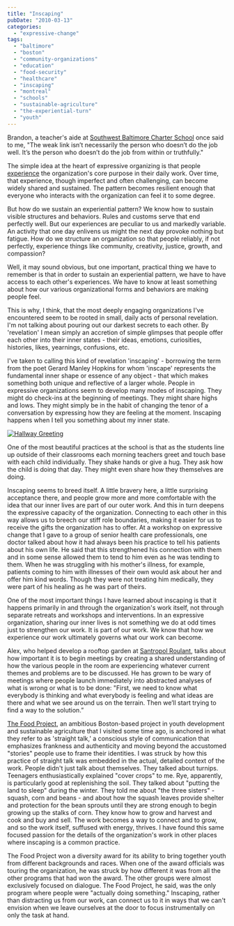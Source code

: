 ```yaml
---
title: "Inscaping"
pubDate: "2010-03-13"
categories: 
  - "expressive-change"
tags: 
  - "baltimore"
  - "boston"
  - "community-organizations"
  - "education"
  - "food-security"
  - "healthcare"
  - "inscaping"
  - "montreal"
  - "schools"
  - "sustainable-agriculture"
  - "the-experiential-turn"
  - "youth"
---
```


Brandon, a teacher's aide at [Southwest Baltimore Charter School](http://www.sbcschool.org/) once said to me, "The weak link isn’t necessarily the person who doesn’t do the job well. It’s the person who doesn’t do the job from within or truthfully."

The simple idea at the heart of expressive organizing is that people [experience](https://organizationunbound.org/organization-unbound/the-experiential-turn/) the organization's core purpose in their daily work. Over time, that experience, though imperfect and often challenging, can become widely shared and sustained. The pattern becomes resilient enough that everyone who interacts with the organization can feel it to some degree.

But how do we sustain an experiential pattern? We know how to sustain visible structures and behaviors. Rules and customs serve that end perfectly well. But our experiences are peculiar to us and markedly variable. An activity that one day enlivens us might the next day provoke nothing but fatigue. How do we structure an organization so that people reliably, if not perfectly, experience things like community, creativity, justice, growth, and compassion?

Well, it may sound obvious, but one important, practical thing we have to remember is that in order to sustain an experiential pattern, we have to have access to each other's experiences. We have to know at least something about how our various organizational forms and behaviors are making people feel.

This is why, I think, that the most deeply engaging organizations I've encountered seem to be rooted in small, daily acts of personal revelation. I'm not talking about pouring out our darkest secrets to each other. By 'revelation' I mean simply an accretion of simple glimpses that people offer each other into their inner states - their ideas, emotions, curiosities, histories, likes, yearnings, confusions, etc.

I've taken to calling this kind of revelation 'inscaping' - borrowing the term from the poet Gerard Manley Hopkins for whom 'inscape' represents the fundamental inner shape or essence of any object - that which makes something both unique and reflective of a larger whole. People in expressive organizations seem to develop many modes of inscaping. They might do check-ins at the beginning of meetings. They might share highs and lows. They might simply be in the habit of changing the tenor of a conversation by expressing how they are feeling at the moment. Inscaping happens when I tell you something about my inner state.

[![](https://organizationunbound.org/wp-content/uploads/2010/03/Hallway-Greeting-300x225.jpg "Hallway Greeting")](https://organizationunbound.org/wp-content/uploads/2010/03/Hallway-Greeting.jpg)

One of the most beautiful practices at the school is that as the students line up outside of their classrooms each morning teachers greet and touch base with each child individually. They shake hands or give a hug. They ask how the child is doing that day. They might even share how they themselves are doing.

Inscaping seems to breed itself. A little bravery here, a little surprising acceptance there, and people grow more and more comfortable with the idea that our inner lives are part of our outer work. And this in turn deepens the expressive capacity of the organization. Connecting to each other in this way allows us to breech our stiff role boundaries, making it easier for us to receive the gifts the organization has to offer. At a workshop on expressive change that I gave to a group of senior health care professionals, one doctor talked about how it had always been his practice to tell his patients about his own life. He said that this strengthened his connection with them and in some sense allowed them to tend to him even as he was tending to them. When he was struggling with his mother's illness, for example, patients coming to him with illnesses of their own would ask about her and offer him kind words. Though they were not treating him medically, they were part of his healing as he was part of theirs.

One of the most important things I have learned about inscaping is that it happens primarily in and through the organization's work itself, not through separate retreats and workshops and interventions. In an expressive organization, sharing our inner lives is not something we do at odd times just to strengthen our work. It is part of our work. We know that how we experience our work ultimately governs what our work can become.

Alex, who helped develop a rooftop garden at [Santropol Roulant](http://santropolroulant.org), talks about how important it is to begin meetings by creating a shared understanding of how the various people in the room are experiencing whatever current themes and problems are to be discussed. He has grown to be wary of meetings where people launch immediately into abstracted analyses of what is wrong or what is to be done: "First, we need to know what everybody is thinking and what everybody is feeling and what ideas are there and what we see around us on the terrain. Then we’ll start trying to find a way to the solution.”

[The Food Project](http://thefoodproject.org/), an ambitious Boston-based project in youth development and sustainable agriculture that I visited some time ago, is anchored in what they refer to as 'straight talk,' a conscious style of communication that emphasizes frankness and authenticity and moving beyond the accustomed "stories" people use to frame their identities. I was struck by how this practice of straight talk was embedded in the actual, detailed context of the work. People didn't just talk about themselves. They talked about turnips. Teenagers enthusiastically explained "cover crops" to me. Rye, apparently, is particularly good at replenishing the soil. They talked about "putting the land to sleep" during the winter. They told me about "the three sisters" - squash, corn and beans - and about how the squash leaves provide shelter and protection for the bean sprouts until they are strong enough to begin growing up the stalks of corn. They know how to grow and harvest and cook and buy and sell. The work becomes a way to connect and to grow, and so the work itself, suffused with energy, thrives. I have found this same focused passion for the details of the organization's work in other places where inscaping is a common practice.

The Food Project won a diversity award for its ability to bring together youth from different backgrounds and races. When one of the award officials was touring the organization, he was struck by how different it was from all the other programs that had won the award. The other groups were almost exclusively focused on dialogue. The Food Project, he said, was the only program where people were "actually doing something." Inscaping, rather than distracting us from our work, can connect us to it in ways that we can't envision when we leave ourselves at the door to focus instrumentally on only the task at hand.

